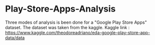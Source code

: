 # Play-Store-Apps-Analysis
Three modes of analysis is been done for a "Google Play Store Apps" dataset.
The dataset was taken from the kaggle.
Kaggle link : https://www.kaggle.com/theodoreadriano/eda-google-play-store-app-data/data

